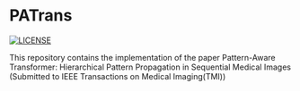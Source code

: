 # PATrans

[![LICENSE](https://img.shields.io/badge/license-BSD-blue.svg)](LICENSE)

This repository contains the implementation of the paper Pattern-Aware Transformer: Hierarchical Pattern
Propagation in Sequential Medical Images (Submitted to IEEE Transactions on Medical Imaging(TMI))
